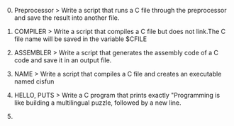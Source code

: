0. Preprocessor > Write a script that runs a C file through the preprocessor and save the result into another file.

1. COMPILER > Write a script that compiles a C file but does not link.The C file name will be saved in the variable $CFILE

2. ASSEMBLER > Write a script that generates the assembly code of a C code and save it in an output file.

3. NAME > Write a script that compiles a C file and creates an executable named cisfun

4. HELLO, PUTS > Write a C program that prints exactly "Programming is like building a multilingual puzzle, followed by a new line.

5.


